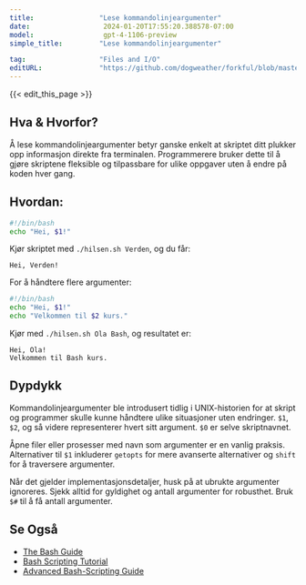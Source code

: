 ```yaml
---
title:                "Lese kommandolinjeargumenter"
date:                  2024-01-20T17:55:20.388578-07:00
model:                 gpt-4-1106-preview
simple_title:         "Lese kommandolinjeargumenter"

tag:                  "Files and I/O"
editURL:              "https://github.com/dogweather/forkful/blob/master/content/no/bash/reading-command-line-arguments.md"
---
```


{{< edit_this_page >}}

## Hva & Hvorfor?
Å lese kommandolinjeargumenter betyr ganske enkelt at skriptet ditt plukker opp informasjon direkte fra terminalen. Programmerere bruker dette til å gjøre skriptene fleksible og tilpassbare for ulike oppgaver uten å endre på koden hver gang.

## Hvordan:
```Bash
#!/bin/bash
echo "Hei, $1!"
```
Kjør skriptet med `./hilsen.sh Verden`, og du får:
```
Hei, Verden!
```
For å håndtere flere argumenter:
```Bash
#!/bin/bash
echo "Hei, $1!"
echo "Velkommen til $2 kurs."
```
Kjør med `./hilsen.sh Ola Bash`, og resultatet er:
```
Hei, Ola!
Velkommen til Bash kurs.
```

## Dypdykk
Kommandolinjeargumenter ble introdusert tidlig i UNIX-historien for at skript og programmer skulle kunne håndtere ulike situasjoner uten endringer. `$1`, `$2`, og så videre representerer hvert sitt argument. `$0` er selve skriptnavnet.

Åpne filer eller prosesser med navn som argumenter er en vanlig praksis. Alternativer til `$1` inkluderer `getopts` for mere avanserte alternativer og `shift` for å traversere argumenter.

Når det gjelder implementasjonsdetaljer, husk på at ubrukte argumenter ignoreres. Sjekk alltid for gyldighet og antall argumenter for robusthet. Bruk `$#` til å få antall argumenter. 

## Se Også
- [The Bash Guide](https://guide.bash.academy/)
- [Bash Scripting Tutorial](https://linuxconfig.org/bash-scripting-tutorial)
- [Advanced Bash-Scripting Guide](http://www.tldp.org/LDP/abs/html/)
